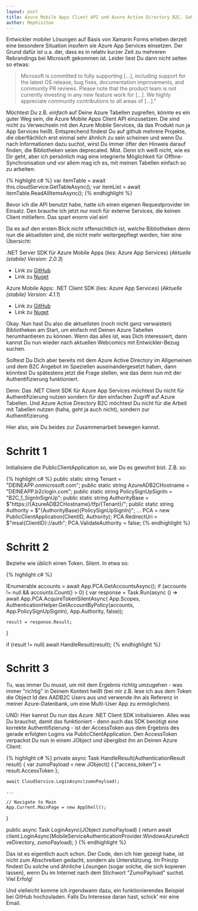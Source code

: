 ```yaml
---
layout: post
title: Azure Mobile Apps Client API und Azure Active Directory B2C. Geht das?
author: Mephisztoe
---
```


Entwickler mobiler Lösungen auf Basis von Xamarin Forms erleben derzeit eine besondere Situation insofern sie Azure App Services einsetzen. Der Grund dafür ist u.a. der, dass es in relativ kurzer Zeit zu mehreren Rebrandings bei Microsoft gekommen ist. Leider liest Du dann nicht selten so etwas:

> Microsoft is committed to fully supporting [...], including support for the latest OS release, bug fixes,
> documentation improvements, and community PR reviews. Please note that the product team is not currently 
> investing in any new feature work for [...]. We highly appreciate community contributions to all areas of [...]."

Möchtest Du z.B. <i>einfach</i> auf Deine Azure Tabellen zugreifen, könnte es ein guter Weg sein, die Azure Mobile Apps Client API einzusetzen. Die sind nicht zu Verwechseln mit den Azure Mobile Services, da das Produkt nun ja App Services heißt. Entsprechend findest Du auf github mehrere Projekte, die oberflächlich erst einmal sehr ähnlich zu sein scheinen und wenn Du nach Informationen dazu suchst, wirst Du immer öfter den Hinweis darauf finden, die Bibliotheken seien deprecated. Mist. Denn ich weiß nicht, wie es Dir geht, aber ich persönlich mag eine integrierte Möglichkeit für Offline-Synchronisation und vor allem mag ich es, mit meinen Tabellen einfach so zu arbeiten:

{% highlight c# %}
var itemTable = await this.cloudService.GetTableAsync<Item>();
var itemList = await itemTable.ReadAllItemsAsync();
{% endhighlight %}

Bevor ich die API benutzt habe, hatte ich einen eigenen Requestprovider im Einsatz. Den brauche ich jetzt nur noch für externe Services, die keinen Client mitliefern. Das spart enorm viel ein!

Da es auf den ersten Blick nicht offensichtlich ist, welche Bibliotheken denn nun die aktuellsten sind, die nicht mehr weitergepflegt werden, hier eine Übersicht:

.NET Server SDK für Azure Mobile Apps (lies: Azure App Services)
(_Aktuelle (stabile) Version: 2.0.3_)
* Link zu [GitHub][gh-aas-server]
* Link zu [Nuget][ng-aas-server]

Azure Mobile Apps: .NET Client SDK (lies: Azure App Services)
(_Aktuelle (stabile) Version: 4.1.1_)
* Link zu [GitHub][gh-aas-client]
* Link zu [Nuget][ng-aas-client]

Okay. Nun hast Du also die aktuellsten (noch nicht ganz verwaisten) Bibliotheken am Start, um einfach mit Deinen Azure Tabellen herumhantieren zu können. Wenn das alles ist, was Dich interessiert, dann kannst Du nun wieder nach aktuellen Webcomics mit Entwickler-Bezug suchen.

Solltest Du Dich aber bereits mit dem Azure Active Directory im Allgemeinen und dem B2C Angebot im Speziellen auseinandergesetzt haben, dann könntest Du spätestens jetzt die Frage stellen, wie das denn nun mit der Authentifizierung funktioniert.

Denn:
Das .NET Client SDK für Azure App Services möchtest Du nicht für Authentifizierung nutzen sondern für den einfachen Zugriff auf Azure Tabellen. Und Azure Active Directory B2C möchtest Du nicht für die Arbeit mit Tabellen nutzen (haha, geht ja auch nicht), sondern zur Authentifizierung.

Hier also, wie Du beides zur Zusammenarbeit bewegen kannst.

Schritt 1
=========

Initialisiere die PublicClientApplication so, wie Du es gewohnt bist.
Z.B. so:

{% highlight c# %}
public static string Tenant = "DEINEAPP.onmicrosoft.com";
public static string AzureADB2CHostname = "DEINEAPP.b2clogin.com";
public static string PolicySignUpSignIn = "B2C_1_SignInSignUp";
public static string AuthorityBase = $"https://{AzureADB2CHostname}/tfp/{Tenant}/";
public static string Authority = $"{AuthorityBase}{PolicySignUpSignIn}";
...
PCA = new PublicClientApplication(ClientID, Authority);
PCA.RedirectUri = $"msal{ClientID}://auth";
PCA.ValidateAuthority = false;
{% endhighlight %}

Schritt 2
=========

Beziehe wie üblich einen Token. Silent. In etwa so:

{% highlight c# %}

IEnumerable<IAccount> accounts = await App.PCA.GetAccountsAsync();
if (accounts != null && accounts.Count() > 0)
{
	var response = Task.Run(async () => await App.PCA.AcquireTokenSilentAsync(
    	App.Scopes,
        AuthenticationHelper.GetAccountByPolicy(accounts, App.PolicySignUpSignIn),
        App.Authority,
        false));

	result = response.Result;
}

if (result != null)
	await HandleResult(result);
{% endhighlight %}

Schritt 3
=========

Tu, was immer Du musst, um mit dem Ergebnis richtig umzugehen - was immer "richtig" in Deinem Kontext heißt (bei mir z.B. lese ich aus dem Token die Object Id des AADB2C Users aus und verwende ihn als Referenz in meiner Azure-Datenbank, um eine Multi-User App zu ermöglichen). 

UND: Hier kannst Du nun das Azure .NET Client SDK initialisieren. Alles was Du brauchst, damit das funktioniert - denn auch das SDK benötigt eine korrekte Authentifizierung - ist der AccessToken aus dem Ergebnis des gerade erfolgten Logins via PublicClientApplication. Den AccessToken verpackst Du nun in einem JObject und übergibst ihn an Deinen Azure Client:

{% highlight c# %}
private async Task HandleResult(AuthenticationResult result)
{
	var zumoPayload = new JObject()
	{
		["access_token"] = result.AccessToken
	};

	await CloudService.LoginAsync(zumoPayload);
    
    ...

	// Navigate to Main
    App.Current.MainPage = new AppShell();
}


public async Task<MobileServiceUser> LoginAsync(JObject zumoPayload)
{
	return await client.LoginAsync(MobileServiceAuthenticationProvider.WindowsAzureActiveDirectory,
    	zumoPayload);
}
{% endhighlight %}

Das ist es eigentlich auch schon. Der Code, den ich hier gezeigt habe, ist nicht zum Abschreiben gedacht, sondern als Unterstützung. Im Prinzip findest Du solche und ähnliche Lösungen (sogar solche, die sich kopieren lassen), wenn Du im Internet nach dem Stichwort "ZumoPayload" suchst. Viel Erfolg!

Und vielleicht komme ich irgendwann dazu, ein funktionierendes Beispiel bei GitHub hochzuladen. Falls Du Interesse daran hast, schick' mir eine Email.

[gh-aas-server]: https://github.com/Azure/azure-mobile-apps-net-server
[ng-aas-server]: https://www.nuget.org/packages/Microsoft.Azure.Mobile.Server/
[gh-aas-client]: https://github.com/Azure/azure-mobile-apps-net-client
[ng-aas-client]: https://www.nuget.org/packages/Microsoft.Azure.Mobile.Client
